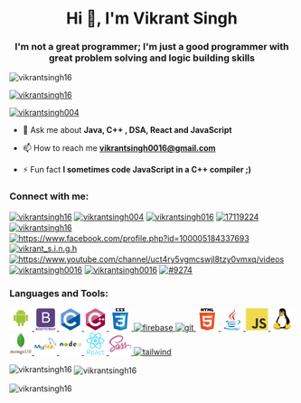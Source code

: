 <h1 align="center">Hi 👋, I'm Vikrant Singh</h1>
<h3 align="center">I'm not a great programmer; I'm just a good programmer with great problem solving and logic building skills</h3>

<p align="left"> <img src="https://komarev.com/ghpvc/?username=vikrantsingh16&label=Profile%20views&color=0e75b6&style=flat" alt="vikrantsingh16" /> </p>

<p align="left"> <a href="https://github.com/ryo-ma/github-profile-trophy"><img src="https://github-profile-trophy.vercel.app/?username=vikrantsingh16" alt="vikrantsingh16" /></a> </p>

<p align="left"> <a href="https://twitter.com/vikrantsingh004" target="blank"><img src="https://img.shields.io/twitter/follow/vikrantsingh004?logo=twitter&style=for-the-badge" alt="vikrantsingh004" /></a> </p>

- 💬 Ask me about **Java, C++ , DSA, React and JavaScript**

- 📫 How to reach me **vikrantsingh0016@gmail.com**

- ⚡ Fun fact **I sometimes code JavaScript in a C++ compiler ;)**

<h3 align="left">Connect with me:</h3>
<p align="left">
<a href="https://codepen.io/vikrantsingh16" target="blank"><img align="center" src="https://raw.githubusercontent.com/rahuldkjain/github-profile-readme-generator/master/src/images/icons/Social/codepen.svg" alt="vikrantsingh16" height="30" width="40" /></a>
<a href="https://twitter.com/vikrantsingh004" target="blank"><img align="center" src="https://raw.githubusercontent.com/rahuldkjain/github-profile-readme-generator/master/src/images/icons/Social/twitter.svg" alt="vikrantsingh004" height="30" width="40" /></a>
<a href="https://linkedin.com/in/vikrantsingh016" target="blank"><img align="center" src="https://raw.githubusercontent.com/rahuldkjain/github-profile-readme-generator/master/src/images/icons/Social/linked-in-alt.svg" alt="vikrantsingh016" height="30" width="40" /></a>
<a href="https://stackoverflow.com/users/17119224" target="blank"><img align="center" src="https://raw.githubusercontent.com/rahuldkjain/github-profile-readme-generator/master/src/images/icons/Social/stack-overflow.svg" alt="17119224" height="30" width="40" /></a>
<a href="https://codesandbox.com/vikrantsingh16" target="blank"><img align="center" src="https://cdn.jsdelivr.net/npm/simple-icons@3.0.1/icons/codesandbox.svg" alt="vikrantsingh16" height="30" width="40" /></a>
<a href="https://fb.com/https://www.facebook.com/profile.php?id=100005184337693" target="blank"><img align="center" src="https://raw.githubusercontent.com/rahuldkjain/github-profile-readme-generator/master/src/images/icons/Social/facebook.svg" alt="https://www.facebook.com/profile.php?id=100005184337693" height="30" width="40" /></a>
<a href="https://instagram.com/vikrant_s.i.n.g.h" target="blank"><img align="center" src="https://raw.githubusercontent.com/rahuldkjain/github-profile-readme-generator/master/src/images/icons/Social/instagram.svg" alt="vikrant_s.i.n.g.h" height="30" width="40" /></a>
<a href="https://www.youtube.com/c/https://www.youtube.com/channel/uct4ry5vgmcswjl8tzy0vmxq/videos" target="blank"><img align="center" src="https://raw.githubusercontent.com/rahuldkjain/github-profile-readme-generator/master/src/images/icons/Social/youtube.svg" alt="https://www.youtube.com/channel/uct4ry5vgmcswjl8tzy0vmxq/videos" height="30" width="40" /></a>
<a href="https://www.hackerrank.com/vikrantsingh0016" target="blank"><img align="center" src="https://raw.githubusercontent.com/rahuldkjain/github-profile-readme-generator/master/src/images/icons/Social/hackerrank.svg" alt="vikrantsingh0016" height="30" width="40" /></a>
<a href="https://auth.geeksforgeeks.org/user/vikrantsingh0016" target="blank"><img align="center" src="https://raw.githubusercontent.com/rahuldkjain/github-profile-readme-generator/master/src/images/icons/Social/geeks-for-geeks.svg" alt="vikrantsingh0016" height="30" width="40" /></a>
<a href="https://discord.gg/#9274" target="blank"><img align="center" src="https://raw.githubusercontent.com/rahuldkjain/github-profile-readme-generator/master/src/images/icons/Social/discord.svg" alt="#9274" height="30" width="40" /></a>
</p>

<h3 align="left">Languages and Tools:</h3>
<p align="left"> <a href="https://developer.android.com" target="_blank"> <img src="https://raw.githubusercontent.com/devicons/devicon/master/icons/android/android-original-wordmark.svg" alt="android" width="40" height="40"/> </a> <a href="https://getbootstrap.com" target="_blank"> <img src="https://raw.githubusercontent.com/devicons/devicon/master/icons/bootstrap/bootstrap-plain-wordmark.svg" alt="bootstrap" width="40" height="40"/> </a> <a href="https://www.cprogramming.com/" target="_blank"> <img src="https://raw.githubusercontent.com/devicons/devicon/master/icons/c/c-original.svg" alt="c" width="40" height="40"/> </a> <a href="https://www.w3schools.com/cpp/" target="_blank"> <img src="https://raw.githubusercontent.com/devicons/devicon/master/icons/cplusplus/cplusplus-original.svg" alt="cplusplus" width="40" height="40"/> </a> <a href="https://www.w3schools.com/css/" target="_blank"> <img src="https://raw.githubusercontent.com/devicons/devicon/master/icons/css3/css3-original-wordmark.svg" alt="css3" width="40" height="40"/> </a> <a href="https://firebase.google.com/" target="_blank"> <img src="https://www.vectorlogo.zone/logos/firebase/firebase-icon.svg" alt="firebase" width="40" height="40"/> </a> <a href="https://git-scm.com/" target="_blank"> <img src="https://www.vectorlogo.zone/logos/git-scm/git-scm-icon.svg" alt="git" width="40" height="40"/> </a> <a href="https://www.w3.org/html/" target="_blank"> <img src="https://raw.githubusercontent.com/devicons/devicon/master/icons/html5/html5-original-wordmark.svg" alt="html5" width="40" height="40"/> </a> <a href="https://www.java.com" target="_blank"> <img src="https://raw.githubusercontent.com/devicons/devicon/master/icons/java/java-original.svg" alt="java" width="40" height="40"/> </a> <a href="https://developer.mozilla.org/en-US/docs/Web/JavaScript" target="_blank"> <img src="https://raw.githubusercontent.com/devicons/devicon/master/icons/javascript/javascript-original.svg" alt="javascript" width="40" height="40"/> </a> <a href="https://www.linux.org/" target="_blank"> <img src="https://raw.githubusercontent.com/devicons/devicon/master/icons/linux/linux-original.svg" alt="linux" width="40" height="40"/> </a> <a href="https://www.mongodb.com/" target="_blank"> <img src="https://raw.githubusercontent.com/devicons/devicon/master/icons/mongodb/mongodb-original-wordmark.svg" alt="mongodb" width="40" height="40"/> </a> <a href="https://www.mysql.com/" target="_blank"> <img src="https://raw.githubusercontent.com/devicons/devicon/master/icons/mysql/mysql-original-wordmark.svg" alt="mysql" width="40" height="40"/> </a> <a href="https://nodejs.org" target="_blank"> <img src="https://raw.githubusercontent.com/devicons/devicon/master/icons/nodejs/nodejs-original-wordmark.svg" alt="nodejs" width="40" height="40"/> </a> <a href="https://reactjs.org/" target="_blank"> <img src="https://raw.githubusercontent.com/devicons/devicon/master/icons/react/react-original-wordmark.svg" alt="react" width="40" height="40"/> </a> <a href="https://sass-lang.com" target="_blank"> <img src="https://raw.githubusercontent.com/devicons/devicon/master/icons/sass/sass-original.svg" alt="sass" width="40" height="40"/> </a> <a href="https://tailwindcss.com/" target="_blank"> <img src="https://www.vectorlogo.zone/logos/tailwindcss/tailwindcss-icon.svg" alt="tailwind" width="40" height="40"/> </a> </p>

<p><img align="left" src="https://github-readme-stats.vercel.app/api/top-langs?username=vikrantsingh16&show_icons=true&locale=en&layout=compact" alt="vikrantsingh16" /></p>

<p>&nbsp;<img align="center" src="https://github-readme-stats.vercel.app/api?username=vikrantsingh16&show_icons=true&locale=en" alt="vikrantsingh16" /></p>

<p><img align="center" src="https://github-readme-streak-stats.herokuapp.com/?user=vikrantsingh16&" alt="vikrantsingh16" /></p>
